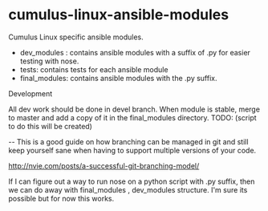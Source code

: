 cumulus-linux-ansible-modules
=============================

Cumulus Linux specific ansible modules.

* dev_modules : contains ansible modules with a suffix of .py for
  easier testing with nose.
* tests: contains tests for each ansible module
* final_modules: contains ansible modules with the .py suffix.

Development

All dev work should be done in devel branch.
When module is stable, merge to master and add a copy of it in the final_modules
directory.
TODO: (script to do this will be created)

--
This is a good guide on how branching can be managed in git and still
keep yourself sane when having to support multiple versions of your code.

http://nvie.com/posts/a-successful-git-branching-model/

If I can figure out a way to run nose on a python script with .py suffix, then
we can do away with final_modules , dev_modules structure. I'm sure its possible
but for now this works.


